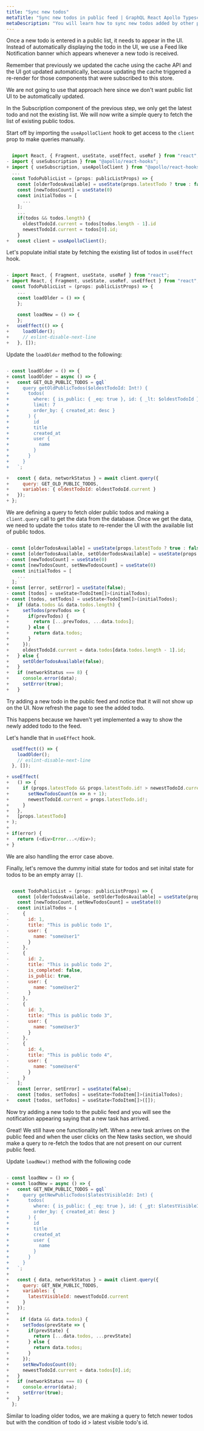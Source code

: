 ```yaml
---
title: "Sync new todos"
metaTitle: "Sync new todos in public feed | GraphQL React Apollo Typescript Tutorial"
metaDescription: "You will learn how to sync new todos added by other people in the public feed by fetching older and newer data using GraphQL Queries"
---
```


Once a new todo is entered in a public list, it needs to appear in the UI. Instead of automatically displaying the todo in the UI, we use a Feed like Notification banner which appears whenever a new todo is received.

Remember that previously we updated the cache using the cache API and the UI got updated automatically, because updating the cache triggered a re-render for those components that were subscribed to this store.

We are not going to use that approach here since we don't want public list UI to be automatically updated.

In the Subscription component of the previous step, we only get the latest todo and not the existing list. We will now write a simple query to fetch the list of existing public todos.

Start off by importing the `useApolloClient` hook to get access to the `client` prop to make queries manually.

```javascript

  import React, { Fragment, useState, useEffect, useRef } from "react";
- import { useSubscription } from "@apollo/react-hooks";
+ import { useSubscription, useApolloClient } from "@apollo/react-hooks";
  ...
  const TodoPublicList = (props: publicListProps) => {
    const [olderTodosAvailable] = useState(props.latestTodo ? true : false)
    const [newTodosCount] = useState(0)
    const initialTodos = [
      ...
    ];
    ...
    if(todos && todos.length) {
      oldestTodoId.current = todos[todos.length - 1].id
      newestTodoId.current = todos[0].id;
    }
+   const client = useApolloClient();

```

Let's populate initial state by fetching the existing list of todos in `useEffect` hook.

```javascript

- import React, { Fragment, useState, useRef } from "react";
+ import React, { Fragment, useState, useRef, useEffect } from "react";
  const TodoPublicList = (props: publicListProps) => {
    ...
    const loadOlder = () => {
    };

    const loadNew = () => {
    };
+   useEffect(() => {
+     loadOlder();
+     // eslint-disable-next-line
+   }, []);

```

Update the `loadOlder` method to the following:

```javascript

- const loadOlder = () => {
+ const loadOlder = async () => {
+   const GET_OLD_PUBLIC_TODOS = gql`
+     query getOldPublicTodos($oldestTodoId: Int!) {
+       todos(
+         where: { is_public: { _eq: true }, id: { _lt: $oldestTodoId } }
+         limit: 7
+         order_by: { created_at: desc }
+       ) {
+         id
+         title
+         created_at
+         user {
+           name
+         }
+       }
+     }
+   `;

+   const { data, networkStatus } = await client.query({
+     query: GET_OLD_PUBLIC_TODOS,
+     variables: { oldestTodoId: oldestTodoId.current }
+   });
+ };
```

We are defining a query to fetch older public todos and making a `client.query` call to get the data from the database. Once we get the data, we need to update the `todos` state to re-render the UI with the available list of public todos.

```javascript

- const [olderTodosAvailable] = useState(props.latestTodo ? true : false)
+ const [olderTodosAvailable, setOlderTodosAvailable] = useState(props.latestTodo ? true : false)
- const [newTodosCount] = useState(0)
+ const [newTodosCount, setNewTodosCount] = useState(0)
  const initialTodos = [
    ...
  ];
+ const [error, setError] = useState(false);
- const [todos] = useState<TodoItem[]>(initialTodos);
+ const [todos, setTodos] = useState<TodoItem[]>(initialTodos);
+   if (data.todos && data.todos.length) {
+     setTodos(prevTodos => {
+       if(prevTodos) {
+         return [...prevTodos, ...data.todos];
+       } else {
+         return data.todos;
+       }
+     });
+     oldestTodoId.current = data.todos[data.todos.length - 1].id;
+   } else {
+     setOlderTodosAvailable(false);
+   }
+   if (networkStatus === 8) {
+     console.error(data);
+     setError(true);
+   }

```

Try adding a new todo in the public feed and notice that it will not show up on the UI. Now refresh the page to see the added todo.

This happens because we haven't yet implemented a way to show the newly added todo to the feed.

Let's handle that in `useEffect` hook. 

```javascript
  useEffect(() => {
    loadOlder();
    // eslint-disable-next-line
  }, []);

+ useEffect(
+   () => {
+     if (props.latestTodo && props.latestTodo.id! > newestTodoId.current) {
+       setNewTodosCount(n => n + 1);
+       newestTodoId.current = props.latestTodo.id!;
+     }
+   },
+   [props.latestTodo]
+ );
+
+ if(error) {
+   return (<div>Error...</div>);
+ }
```

We are also handling the error case above.

Finally, let's remove the dummy initial state for todos and set inital state for todos to be an empty array `[]`.

```javascript

  const TodoPublicList = (props: publicListProps) => {
    const [olderTodosAvailable, setOlderTodosAvailable] = useState(props.latestTodo ? true : false)
    const [newTodosCount, setNewTodosCount] = useState(0)
-   const initialTodos = [
-     {
-       id: 1,
-       title: "This is public todo 1",
-       user: {
-         name: "someUser1"
-       }
-     },
-     {
-       id: 2,
-       title: "This is public todo 2",
-       is_completed: false,
-       is_public: true,
-       user: {
-         name: "someUser2"
-       }
-     },
-     {
-       id: 3,
-       title: "This is public todo 3",
-       user: {
-         name: "someUser3"
-       }
-     },
-     {
-       id: 4,
-       title: "This is public todo 4",
-       user: {
-         name: "someUser4"
-       }
-     }
-   ];
    const [error, setError] = useState(false);
-   const [todos, setTodos] = useState<TodoItem[]>(initialTodos);
+   const [todos, setTodos] = useState<TodoItem[]>([]);
```

Now try adding a new todo to the public feed and you will see the notification appearing saying that a new task has arrived.

Great! We still have one functionality left. When a new task arrives on the public feed and when the user clicks on the New tasks section, we should make a query to re-fetch the todos that are not present on our current public feed.

Update `loadNew()` method with the following code

```javascript

- const loadNew = () => {
+ const loadNew = async () => {
+   const GET_NEW_PUBLIC_TODOS = gql`
+     query getNewPublicTodos($latestVisibleId: Int) {
+       todos(
+         where: { is_public: { _eq: true }, id: { _gt: $latestVisibleId } }
+         order_by: { created_at: desc }
+       ) {
+         id
+         title
+         created_at
+         user {
+           name
+         }
+       }
+     }
+   `;
+
+   const { data, networkStatus } = await client.query({
+     query: GET_NEW_PUBLIC_TODOS,
+     variables: {
+       latestVisibleId: newestTodoId.current
+     }
+   });
+
+    if (data && data.todos) {
+     setTodos(prevState => {
+       if(prevState) {
+         return [...data.todos, ...prevState]
+       } else {
+         return data.todos;
+       }
+     });
+     setNewTodosCount(0);
+     newestTodoId.current = data.todos[0].id;
+   }
+   if (networkStatus === 8) {
+     console.error(data);
+     setError(true);
+   }
  };

```

Similar to loading older todos, we are making a query to fetch newer todos but with the condition of todo id > latest visible todo's id.
